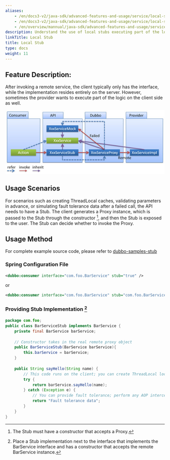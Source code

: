 ```yaml
---
aliases:
    - /en/docs3-v2/java-sdk/advanced-features-and-usage/service/local-stub/
    - /en/docs3-v2/java-sdk/advanced-features-and-usage/service/local-stub/
    - /en/overview/mannual/java-sdk/advanced-features-and-usage/service/local-stub/
description: Understand the use of local stubs executing part of the logic on the client side in Dubbo
linkTitle: Local Stub
title: Local Stub
type: docs
weight: 11
---
```


## Feature Description:

After invoking a remote service, the client typically only has the interface, while the implementation resides entirely on the server. However, sometimes the provider wants to execute part of the logic on the client side as well.

![/user-guide/images/stub.jpg](/imgs/user/stub.jpg)

## Usage Scenarios
For scenarios such as creating ThreadLocal caches, validating parameters in advance, or simulating fault tolerance data after a failed call, the API needs to have a Stub. The client generates a Proxy instance, which is passed to the Stub through the constructor [^1], and then the Stub is exposed to the user. The Stub can decide whether to invoke the Proxy.

## Usage Method

For complete example source code, please refer to [dubbo-samples-stub](https://github.com/apache/dubbo-samples/tree/master/2-advanced/dubbo-samples-stub)

### Spring Configuration File

```xml
<dubbo:consumer interface="com.foo.BarService" stub="true" />
```

or

```xml
<dubbo:consumer interface="com.foo.BarService" stub="com.foo.BarServiceStub" />
```

### Providing Stub Implementation [^2]

```java
package com.foo;
public class BarServiceStub implements BarService {
    private final BarService barService;
    
    // Constructor takes in the real remote proxy object
    public BarServiceStub(BarService barService){
        this.barService = barService;
    }
 
    public String sayHello(String name) {
        // This code runs on the client; you can create ThreadLocal local caches or validate parameters
        try {
            return barService.sayHello(name);
        } catch (Exception e) {
            // You can provide fault tolerance; perform any AOP interception here
            return "Fault tolerance data";
        }
    }
}
```

[^1]: The Stub must have a constructor that accepts a Proxy.
[^2]: Place a Stub implementation next to the interface that implements the BarService interface and has a constructor that accepts the remote BarService instance.

